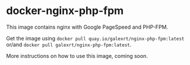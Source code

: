 # docker-nginx-php-fpm

This image contains nginx with Google PageSpeed and PHP-FPM.

Get the image using `docker pull quay.io/galexrt/nginx-php-fpm:latest` or/and `docker pull galexrt/nginx-php-fpm:latest`.


More instructions on how to use this image, coming soon.
